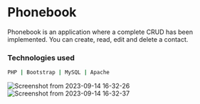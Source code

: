 # Phonebook
Phonebook is an application where a complete CRUD has been implemented. You can create, read, edit and delete a contact.

### Technologies used

```bash
PHP | Bootstrap | MySQL | Apache
```

![Screenshot from 2023-09-14 16-32-26](https://github.com/ronycastroc/phonebook-php/assets/101746006/5eccac9b-42b2-4a60-8f26-26e836075a80)
![Screenshot from 2023-09-14 16-32-37](https://github.com/ronycastroc/phonebook-php/assets/101746006/b5e0977b-6c87-49ae-bed3-1b4b09815638)
